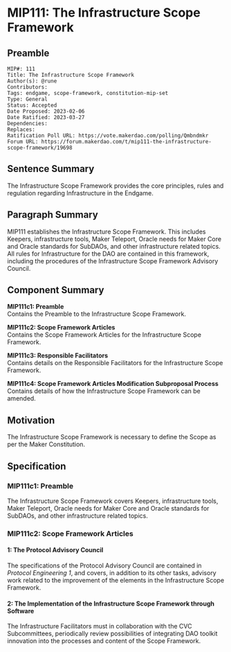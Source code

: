 # MIP111: The Infrastructure Scope Framework

## Preamble
```
MIP#: 111
Title: The Infrastructure Scope Framework
Author(s): @rune
Contributors:
Tags: endgame, scope-framework, constitution-mip-set
Type: General
Status: Accepted
Date Proposed: 2023-02-06
Date Ratified: 2023-03-27
Dependencies:
Replaces:
Ratification Poll URL: https://vote.makerdao.com/polling/Qmbndmkr
Forum URL: https://forum.makerdao.com/t/mip111-the-infrastructure-scope-framework/19698
```

## Sentence Summary

The Infrastructure Scope Framework provides the core principles, rules and regulation regarding Infrastructure in the Endgame.

## Paragraph Summary

MIP111 establishes the Infrastructure Scope Framework. This includes Keepers, infrastructure tools, Maker Teleport, Oracle needs for Maker Core and Oracle standards for SubDAOs, and other infrastructure related topics. All rules for Infrastructure for the DAO are contained in this framework, including the procedures of the Infrastructure Scope Framework Advisory Council.

## Component Summary

**MIP111c1: Preamble**  
Contains the Preamble to the Infrastructure Scope Framework.

**MIP111c2: Scope Framework Articles**  
Contains the Scope Framework Articles for the Infrastructure Scope Framework.

**MIP111c3: Responsible Facilitators**  
Contains details on the Responsible Facilitators for the Infrastructure Scope Framework.

**MIP111c4: Scope Framework Articles Modification Subproposal Process**  
Contains details of how the Infrastructure Scope Framework can be amended.

## Motivation

The Infrastructure Scope Framework is necessary to define the Scope as per the Maker Constitution.

## Specification

### MIP111c1: Preamble

The Infrastructure Scope Framework covers Keepers, infrastructure tools, Maker Teleport, Oracle needs for Maker Core and Oracle standards for SubDAOs, and other infrastructure related topics.

### MIP111c2: Scope Framework Articles

#### 1: The Protocol Advisory Council

The specifications of the Protocol Advisory Council are contained in *Protocol Engineering 1*, and covers, in addition to its other tasks, advisory work related to the improvement of the elements in the Infrastructure Scope Framework.

#### 2: The Implementation of the Infrastructure Scope Framework through Software
The Infrastructure Facilitators must in collaboration with the CVC Subcommittees, periodically review possibilities of integrating DAO toolkit innovation into the processes and content of the Scope Framework.

